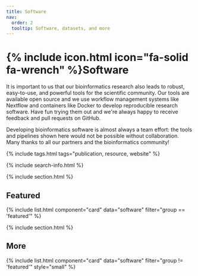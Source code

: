 ```yaml
---
title: Software
nav:
  order: 2
  tooltip: Software, datasets, and more
---
```


# {% include icon.html icon="fa-solid fa-wrench" %}Software

It is important to us that our bioinformatics research also leads to robust, easy-to-use, and powerful tools for the scientific community. Our tools are available open source and we use workflow management systems like Nextflow and containers like Docker to develop reproducible research software. Have fun trying them out and we're always happy to receive feedback and pull requests on GitHub.   

Developing bioinformatics software is almost always a team effort: the tools and pipelines shown here would not be possible without collaboration. Many thanks to all our partners and the bioinformatics community!

{% include tags.html tags="publication, resource, website" %}

{% include search-info.html %}

{% include section.html %}

## Featured

{% include list.html component="card" data="software" filter="group == 'featured'" %}

{% include section.html %}

## More

{% include list.html component="card" data="software" filter="group != 'featured'" style="small" %}
